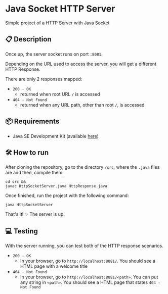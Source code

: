 # Java Socket HTTP Server 
Simple project of a HTTP Server with Java Socket

## 📋 Description
Once up, the server socket runs on port `:8081`.

Depending on the URL used to access the server, you will get a different HTTP Response.


There are only 2 responses mapped:
- `200 - OK`
  - returned when root URL `/` is accessed 
- `404 - Not Found`
  - returned when any URL path, other than root `/`, is accessed

## 📦 Requirements
- Java SE Development Kit (available <a href="https://www.oracle.com/java/technologies/downloads/#java11" target="_blank">here</a>)

## 🛠️ How to run
After cloning the repository, go to the directory `/src`, where the `.java` files
are and then, compile them:
```
cd src && 
javac HttpSocketServer.java HttpResponse.java
```

Once finished, run the project with the following command:
```
java HttpSocketServer
```
That's it! ✨️ The server is up.

## 💻 Testing
With the server running, you can test both of the HTTP response scenarios.

- `200 - OK`
  - In your browser, go to `http://localhost:8081/`. 
  You should see a HTML page with a welcome title
- `404 - Not Found`
  - In your browser, go to `http://localhost:8081/<path>`. 
  You can put any string in `<path>`.
  You should see a HTML page that states `404 - Not Found`